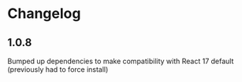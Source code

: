 # Changelog

## 1.0.8

Bumped up dependencies to make compatibility with React 17 default (previously had to force install)
